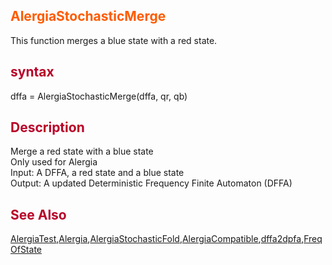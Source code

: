 <font color='FF5B00'><h2> AlergiaStochasticMerge </h2></font>
This function merges a blue state with a red state.

<font color='B80028'><h2> syntax </h2></font>
dffa = AlergiaStochasticMerge(dffa, qr, qb)
<font color='B80028'><h2> Description </h2></font>
Merge a red state with a blue state <br>
Only used for Alergia <br>
Input: A DFFA, a red state and a blue state <br>
Output: A updated Deterministic Frequency Finite Automaton (DFFA) <br>

<font color='B80028'><h2> See Also </h2></font>
<a href='AlergiaTest.md'>AlergiaTest</a>,<a href='Alergia.md'>Alergia</a>,<a href='AlergiaStochasticFold.md'>AlergiaStochasticFold</a>,<a href='AlergiaCompatible.md'>AlergiaCompatible</a>,<a href='dffa2dpfa.md'>dffa2dpfa</a>,<a href='FreqOfState.md'>FreqOfState</a>